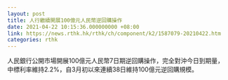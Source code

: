 ```yaml
---
layout: post
title: 人行繼續開展100億元人民幣逆回購操作
date: 2021-04-22 10:15:36.000000000 +08:00
link: https://news.rthk.hk/rthk/ch/component/k2/1587079-20210422.htm
categories: rthk
---
```


人民銀行公開市場開展100億元人民幣7日期逆回購操作，完全對沖今日到期量，中標利率維持2.2%，自3月初以來連續38日維持100億元逆回購規模。
